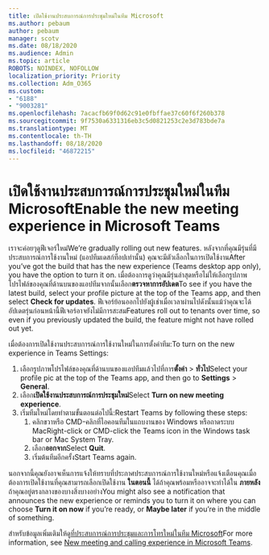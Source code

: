 ```yaml
---
title: เปิดใช้งานประสบการณ์การประชุมใหม่ในทีม Microsoft
ms.author: pebaum
author: pebaum
manager: scotv
ms.date: 08/18/2020
ms.audience: Admin
ms.topic: article
ROBOTS: NOINDEX, NOFOLLOW
localization_priority: Priority
ms.collection: Adm_O365
ms.custom:
- "6188"
- "9003281"
ms.openlocfilehash: 7acacfb69f0d62c91e0fbffae37c60f6f260b378
ms.sourcegitcommit: 9f7530a6331316eb3c5d0821253c2e3d783bde7a
ms.translationtype: MT
ms.contentlocale: th-TH
ms.lasthandoff: 08/18/2020
ms.locfileid: "46872215"
---
```

# <a name="enable-the-new-meeting-experience-in-microsoft-teams"></a><span data-ttu-id="aa1b3-102">เปิดใช้งานประสบการณ์การประชุมใหม่ในทีม Microsoft</span><span class="sxs-lookup"><span data-stu-id="aa1b3-102">Enable the new meeting experience in Microsoft Teams</span></span>

<span data-ttu-id="aa1b3-103">เราจะค่อยๆดูฟีเจอร์ใหม่</span><span class="sxs-lookup"><span data-stu-id="aa1b3-103">We’re gradually rolling out new features.</span></span> <span data-ttu-id="aa1b3-104">หลังจากที่คุณมีรุ่นที่มีประสบการณ์การใช้งานใหม่ (แอปทีมเดสก์ท็อปเท่านั้น) คุณจะมีตัวเลือกในการเปิดใช้งาน</span><span class="sxs-lookup"><span data-stu-id="aa1b3-104">After you’ve got the build that has the new experience (Teams desktop app only), you have the option to turn it on.</span></span> <span data-ttu-id="aa1b3-105">เมื่อต้องการดูว่าคุณมีรุ่นล่าสุดหรือไม่ให้เลือกรูปภาพโปรไฟล์ของคุณที่ด้านบนของแอปทีมจากนั้นเลือก**ตรวจหาการอัปเดต**</span><span class="sxs-lookup"><span data-stu-id="aa1b3-105">To see if you have the latest build, select your profile picture at the top of the Teams app, and then select  **Check for updates**.</span></span> <span data-ttu-id="aa1b3-106">ฟีเจอร์ย้อนออกไปยังผู้เช่าเมื่อเวลาผ่านไปดังนั้นแม้ว่าคุณจะได้อัปเดตรุ่นก่อนหน้านี้ฟีเจอร์อาจยังไม่มีการสะสม</span><span class="sxs-lookup"><span data-stu-id="aa1b3-106">Features roll out to tenants over time, so even if you previously updated the build, the feature might not have rolled out yet.</span></span>  

<span data-ttu-id="aa1b3-107">เมื่อต้องการเปิดใช้งานประสบการณ์การใช้งานใหม่ในการตั้งค่าทีม:</span><span class="sxs-lookup"><span data-stu-id="aa1b3-107">To turn on the new experience in Teams Settings:</span></span>

1. <span data-ttu-id="aa1b3-108">เลือกรูปภาพโปรไฟล์ของคุณที่ด้านบนของแอปทีมแล้วไปที่การ**ตั้งค่า**  >   **ทั่วไป**</span><span class="sxs-lookup"><span data-stu-id="aa1b3-108">Select your profile pic at the top of the Teams app, and then go to **Settings** >  **General**.</span></span> 
2. <span data-ttu-id="aa1b3-109">เลือก**เปิดใช้งานประสบการณ์การประชุมใหม่**</span><span class="sxs-lookup"><span data-stu-id="aa1b3-109">Select **Turn on new meeting experience**.</span></span>
3. <span data-ttu-id="aa1b3-110">เริ่มทีมใหม่โดยทำตามขั้นตอนต่อไปนี้:</span><span class="sxs-lookup"><span data-stu-id="aa1b3-110">Restart Teams by following these steps:</span></span>
    1. <span data-ttu-id="aa1b3-111">คลิกขวาหรือ CMD-คลิกที่ไอคอนทีมในแถบงานของ Windows หรือถาดระบบ Mac</span><span class="sxs-lookup"><span data-stu-id="aa1b3-111">Right-click or CMD-click the Teams icon in the Windows task bar or Mac System Tray.</span></span>
    2. <span data-ttu-id="aa1b3-112">เลือก**ออกจาก**</span><span class="sxs-lookup"><span data-stu-id="aa1b3-112">Select **Quit**.</span></span>
    3. <span data-ttu-id="aa1b3-113">เริ่มต้นทีมอีกครั้ง</span><span class="sxs-lookup"><span data-stu-id="aa1b3-113">Start Teams again.</span></span>

<span data-ttu-id="aa1b3-114">นอกจากนี้คุณยังอาจเห็นการแจ้งให้ทราบที่ประกาศประสบการณ์การใช้งานใหม่หรือแจ้งเตือนคุณเมื่อต้องการเปิดใช้งานที่คุณสามารถเลือกเปิดใช้งาน  **ในตอนนี้**  ได้ถ้าคุณพร้อมหรืออาจจะทำได้ใน  **ภายหลัง** ถ้าคุณอยู่ตรงกลางของบางสิ่งบางอย่าง</span><span class="sxs-lookup"><span data-stu-id="aa1b3-114">You might also see a notification that announces the new experience or reminds you to turn it on where you can choose  **Turn it on now**  if you’re ready, or  **Maybe later** if you’re in the middle of something.</span></span>  

<span data-ttu-id="aa1b3-115">สำหรับข้อมูลเพิ่มเติมให้ดู[ที่ประสบการณ์การประชุมและการโทรใหม่ในทีม Microsoft](https://techcommunity.microsoft.com/t5/microsoft-teams-blog/new-meeting-and-calling-experience-in-microsoft-teams/ba-p/1537581)</span><span class="sxs-lookup"><span data-stu-id="aa1b3-115">For more information, see [New meeting and calling experience in Microsoft Teams](https://techcommunity.microsoft.com/t5/microsoft-teams-blog/new-meeting-and-calling-experience-in-microsoft-teams/ba-p/1537581).</span></span>